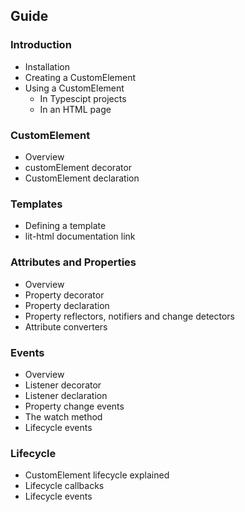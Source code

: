 ## Guide

### Introduction
* Installation
* Creating a CustomElement
* Using a CustomElement
  * In Typescipt projects
  * In an HTML page

### CustomElement
* Overview
* customElement decorator
* CustomElement declaration

### Templates
* Defining a template
* lit-html documentation link

### Attributes and Properties
* Overview
* Property decorator
* Property declaration
* Property reflectors, notifiers and change detectors
* Attribute converters

### Events
* Overview
* Listener decorator
* Listener declaration
* Property change events
* The watch method
* Lifecycle events

### Lifecycle
* CustomElement lifecycle explained
* Lifecycle callbacks
* Lifecycle events
